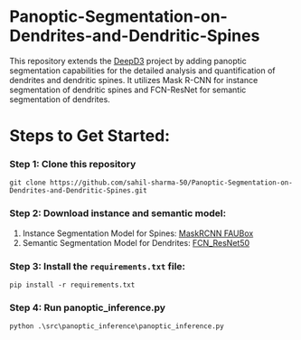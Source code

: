 # Panoptic-Segmentation-on-Dendrites-and-Dendritic-Spines
This repository extends the <a href="https://github.com/ankilab/DeepD3">DeepD3</a> project by adding panoptic segmentation capabilities for the detailed analysis and quantification of dendrites and dendritic spines. It utilizes Mask R-CNN for instance segmentation of dendritic spines and FCN-ResNet for semantic segmentation of dendrites.

# Steps to Get Started:
### Step 1: Clone this repository
```
git clone https://github.com/sahil-sharma-50/Panoptic-Segmentation-on-Dendrites-and-Dendritic-Spines.git
```
### Step 2: Download instance and semantic model:
<ol>
  <li>Instance Segmentation Model for Spines: <a href='https://faubox.rrze.uni-erlangen.de/getlink/fiEfTXy8DJhqCzCksmgiC6/spines_model.pt'>MaskRCNN FAUBox</a></li>
  <li>Semantic Segmentation Model for Dendrites: <a href='https://faubox.rrze.uni-erlangen.de/getlink/fi7iUL8cVWUsA5w9ZFLj2A/dendrite_model.pt'>FCN_ResNet50</a></li>
</ol>

### Step 3: Install the `requirements.txt` file:
```
pip install -r requirements.txt
```
### Step 4: Run panoptic_inference.py
```
python .\src\panoptic_inference\panoptic_inference.py
```
